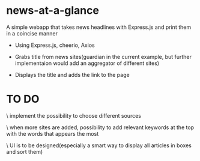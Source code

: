 # news-at-a-glance
A simple webapp that takes news headlines with Express.js and print them in a coincise manner

* Using Express.js, cheerio, Axios

* Grabs title from news sites(guardian in the current example, but further implementaion would add an aggregator of different sites)

* Displays the title and adds the link to the page

# TO DO

\\ implement the possibility to choose different sources

\\ when more sites are added, possibility to add relevant keywords at the top with the words that appears the most


\\ UI is to be designed(especially a smart way to display all articles in boxes and sort them)